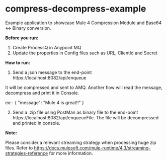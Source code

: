 # compress-decompress-example
Example application to showcase Mule 4 Compression Module and Base64 <-> Binary conversion.

**Before you run:**

1) Create ProcessQ in Anypoint MQ
2) Update the properties in Config files such as URL, ClientId and Secret


**How to run:**

1) Send a json message to the end-point https://localhost:8082/api/enqueue

It will be compressed and sent to AMQ. Another flow will read the message, decompress and print it in Console.

ex:-
{
  "message": "Mule 4 is great!!"
}

2) Send a .zip file using PostMan as binary file to the end-point https://localhost:8082/api/enqueueFile. The file will be decompressed and printed in console.


**Note:**

Please consider a relevant streaming strategy when processing huge zip files. Refer to https://docs.mulesoft.com/mule-runtime/4.3/streaming-strategies-reference for more information.
